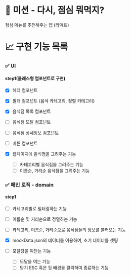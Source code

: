 # 🚀 미션 - 다시, 점심 뭐먹지?

점심 메뉴를 추천해주는 앱 (리액트)

# 📈 구현 기능 목록

### ✅ UI

#### step1(클래스형 컴포넌트로 구현)

- [x] 헤더 컴포넌트
- [x] 필터 컴포넌트 (음식 카테고리, 정렬 카테고리)
- [x] 음식점 목록 컴포넌트
- [ ] 음식점 모달 컴포넌트
- [ ] 음식점 상세정보 컴포넌트
- [ ] 버튼 컴포넌트

- [x] 웹페이지에 음식점을 그려주는 기능
  - [ ] 카테고리별 음식점을 그려주는 기능
  - [ ] 이름순, 거리순 음식점을 그려주는 기능

### ✅ 메인 로직 - domain

#### step1

- [ ] 카테고리별로 필터링하는 기능
- [ ] 이름순 및 거리순으로 정렬하는 기능
- [ ] 카테고리, 이름순, 거리순으로 음식점들의 정보를 불러오는 기능
- [x] mockData.json의 데이터를 이용하여, 초기 데이터를 셋팅

- [ ] 모달창을 여닫는 기능
  - [ ] 모달을 여는 기능
  - [ ] 닫기 ESC 혹은 뒷 배경을 클릭하여 종료하는 기능
